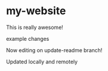 # my-website

This is really awesome!

example changes

Now editing on update-readme branch!

Updated locally and remotely
